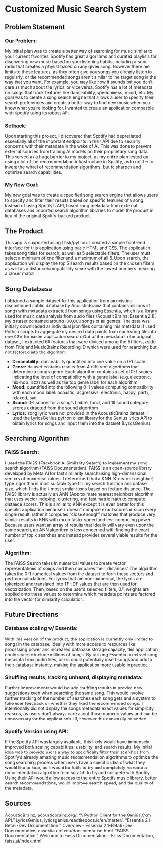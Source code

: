 # Customized Music Search System

## Problem Statement
### Our Problem:
My initial plan was to create a better way of searching for music similar to your current favorites. Spotify has great algorithms and curated playlists for discovering new music based on your listening habits, including a song radio that creates a playlist based on any given song. However there are limits to these features, as they often give you songs you already listen to regularly, or the recommended songs aren’t similar to the target song in the way that you want. For example, you may like how it sounds but you don’t care as much about the lyrics, or vice versa. Spotify has a lot of metadata on songs that track features like danceability, speechiness, mood, etc. My goal was to create a song search engine that allows a user to specify their search preferences and create a better way to find new music when you know what you’re looking for. I wanted to create an application compatible with Spotify using its robust API.
### Setback:
Upon starting this project, I discovered that Spotify had depreciated essentially all of the important endpoints in their API due to security concerns with their metadata in the wake of AI. This was done to prevent external sources from training AI models on their proprietary song data. This served as a huge barrier to my project, as my entire plan rested on using a lot of the recommendation infrastructure in Spotify, as to not try to invent the wheel of recommendation algorithms, but to sharpen and optimize search capabilities.
### My New Goal: 
My new goal was to create a specified song search engine that allows users to specify and filter their results based on specific features of a song. Instead of using Spotify’s API, I used song metadata from external databases and imported search algorithm libraries to model the product in lieu of the original Spotify-backed product.

## The Product
This app is supported using flask/python. I created a simple front-end interface for this application using basic HTML and CSS. The application takes song titles for search, as well as 5 selectable filters. The user must select a minimum of one filter and a maximum of all 5. Upon search, the application will display the top 5 search results based on the chosen filters as well as a distance/compatibility score with the lowest numbers meaning a closer match.

## Song Database
I obtained a sample dataset for this application from an existing discontinued public database by AcousticBrainz that contains millions of songs with metadata extracted from songs using Essentia, which is a library used for music data analysis from audio files (AcousticBrainz; Essentia 2.1). My dataset contained around 100,000 songs of all genres. The data was initially downloaded as individual json files containing this metadata. I used Python scripts to aggregate my desired data points from each song file into one CSV for easier application search. Out of the metadata in the original dataset, I extracted 60 features that were divided among the 5 filters, aside from Title and MusicBrainz Recording ID which were used for searching but not factored into the algorithm:

- **Danceability:** danceability quantified into one value on a 0-1 scale
- **Genre:** dataset contains results from 4 different algorithms that determine a song’s genre. Each algorithm contains a set of 0-1 scores indicating the level of compatibility with a genre label (e.g. electronic, hip-hop, jazz) as well as the top genre label for each algorithm
- **Mood:** quantified into the following 0-1 values computing compatibility with each mood label: acoustic, aggressive, electronic, happy, party, relaxed, sad
- **Sound:** 0-1 scores for a song’s timbre, tonal, and 10 sound category scores extracted from the sound algorithm
- **Lyrics:** song lyric were not provided in the AcousticBrainz dataset. I used the LyricsGenius python client library for the Genius lyrics API to obtain lyrics for songs and input them into the dataset (LyricsGenius). 

## Searching Algorithm
### FAISS Search:
I used the FAISS (Facebook AI Similarity Search) to implement my song search algorithm (FAISS Documentation). FAISS is an open-source library developed by Meta AI for fast similarity search using high-dimensional vectors of numerical values. I determined that a KNN (K-nearest neighbor) type algorithm is most suitable type for my search function and dataset size, which finds the k most similar items based on feature distance. The FAISS library is actually an ANN (Approximate nearest neighbor) algorithm that uses vector indexing, clustering, and fast matrix math to compute distance scores. This is similar to KNN except it is even better for this specific application because it doesn’t compute exact scores or scan every single result, rather it computes “close enough” matches that produce very similar results to KNN with much faster speed and less computing power. Because users want an array of results that ideally will vary even upon the same search, an ANN algorithm is less concerned with finding the exact number of top k searches and instead provides several viable results for the user.
### Algorithm:
The FAISS Search takes in numerical values to create vector representations of songs and then compares their ‘distances’. The algorithm takes the 0-1 numerical values from the dataset to form these vectors and perform calculations. For lyrics that are non-numerical, the lyrics are tokenized and translated into TF-IDF values that are then used for vectorization. Then, based on the user’s selected filters, 0/1 weights are applied onto these values to determine which metadata points are factored into the vector for similarity calculation.	

## Future Directions
### Database scaling w/ Essentia:
With this version of the product, the application is currently only limited to songs in the database. Ideally with more access to resources like processing power and increased database storage capacity, this application could scale to include millions of songs. By utilizing Essentia to extract song metadata from audio files, users could potentially insert songs and add to their database instantly, making the application more usable in practice.
### Shuffling results, tracking unheard, displaying metadata:
Further improvements would include shuffling results to provide new suggestions even when searching the same song. This would involve further tracking of the number of searches each song gets and a system to take user feedback on whether they liked the recommended songs. I intentionally did not display the songs metadata exact values for simplicity reasons, as users don’t always care about those numeric values and can be unnecessary for the application’s UI, however this can easily be added
### Spotify Version using API:
If the Spotify API was largely available, this likely would have immensely improved both scaling capabilities, usability, and search results. My initial idea was to provide users a way to specifically filter their searches from Spotify’s already amazing music recommendation algorithms to optimize the song searching process when users have a specific idea of what they would like to hear, as it would be futile to try and completely recreate a recommendation algorithm from scratch to try and compete with Spotify. Using their API would allow access to the entire Spotify music library, better search recommendations, would improve search speed, and the quality of the metadata.

## Sources
AcousticBrainz, acousticbrainz.org/.
“A Python Client for the Genius.Com API.” LyricsGenius, lyricsgenius.readthedocs.io/en/master/.
“Essentia 2.1-Beta6-Dev Documentation.” Overview - Essentia 2.1-Beta6-Dev Documentation, essentia.upf.edu/documentation.html.
“FAISS Documentation.” Welcome to Faiss Documentation - Faiss Documentation, faiss.ai/index.html.
